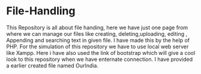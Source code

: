 # File-Handling
This Repository is all about file handing, here we have just one page from where we can manage our files like creating, deleting,uploading, editing , Appending and searching text in given file. I have made this by the help of PHP. For the simulation of this repository we have to use local web server like Xampp. Here i have also used the link of bootstrap which will give a cool look to this repository when we have enternate connection. I have provided a earlier created file named OurIndia.
